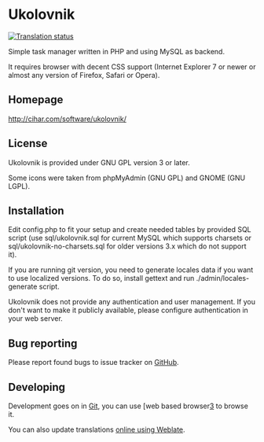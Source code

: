 # Ukolovnik

[![Translation status](http://l10n.cihar.com/widgets/weblate-status-badge.png)](http://l10n.cihar.com/engage/weblate/?utm_source=widget)

Simple task manager written in PHP and using MySQL as backend. 

It requires browser with decent CSS support (Internet Explorer 7 or
newer or almost any version of Firefox, Safari or Opera).


## Homepage

http://cihar.com/software/ukolovnik/


## License

Ukolovnik is provided under GNU GPL version 3 or later.

Some icons were taken from phpMyAdmin (GNU GPL) and GNOME (GNU LGPL).


## Installation

Edit config.php to fit your setup and create needed tables by provided
SQL script (use sql/ukolovnik.sql for current MySQL which supports
charsets or sql/ukolovnik-no-charsets.sql for older versions 3.x which
do not support it).

If you are running git version, you need to generate locales data if you
want to use localized versions. To do so, install gettext and run
./admin/locales-generate script.

Ukolovnik does not provide any authentication and user management. If
you don't want to make it publicly available, please configure
authentication in your web server.

## Bug reporting

Please report found bugs to issue tracker on [GitHub][1].


## Developing

Development goes on in [Git][2], you can use [web based browser[3] to
browse it.

You can also update translations [online using Weblate][4].

[1]: https://github.com/nijel/ukolovnik/issues
[2]: git://github.com/nijel/ukolovnik.git
[3]: https://github.com/nijel/ukolovnik
[4]: https://l10n.cihar.com/projects/ukolovnik/
